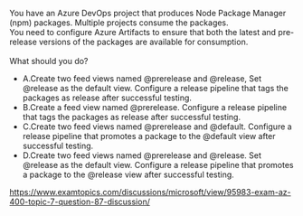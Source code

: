 You have an Azure DevOps project that produces Node Package Manager (npm) packages. Multiple projects consume the packages.<br/>You need to configure Azure Artifacts to ensure that both the latest and pre-release versions of the packages are available for consumption.<br/><br/>What should you do?<ul><li class="multi-choice-item"><span class="multi-choice-letter" data-choice-letter="A">A.</span>Create two feed views named @prerelease and @release, Set @release as the default view. Configure a release pipeline that tags the packages as release after successful testing.</li><li class="multi-choice-item"><span class="multi-choice-letter" data-choice-letter="B">B.</span>Create a feed view named @prerelease. Configure a release pipeline that tags the packages as release after successful testing.</li><li class="multi-choice-item"><span class="multi-choice-letter" data-choice-letter="C">C.</span>Create two feed views named @prerelease and @default. Configure a release pipeline that promotes a package to the @default view after successful testing.</li><li class="multi-choice-item correct-hidden"><span class="multi-choice-letter" data-choice-letter="D">D.</span>Create two feed views named @prerelease and @release. Set @release as the default view. Configure a release pipeline that promotes a package to the @release view after successful testing.</li></ul><p><a href="https://www.examtopics.com/discussions/microsoft/view/95983-exam-az-400-topic-7-question-87-discussion/">https://www.examtopics.com/discussions/microsoft/view/95983-exam-az-400-topic-7-question-87-discussion/</a></p><script src="https://giscus.app/client.js"                    data-repo="azsamples/az204"                    data-repo-id="R_kgDOMRXzDQ"                    data-category="General"                    data-category-id="DIC_kwDOMRXzDc4Cgi27"                    data-mapping="pathname"                    data-strict="0"                    data-reactions-enabled="0"                    data-emit-metadata="0"                    data-input-position="bottom"                    data-theme="preferred_color_scheme"                    data-lang="en"                    crossorigin="anonymous"                    async>                    </script>